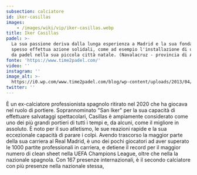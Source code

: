 ```yaml
---
subsection: calciatore
id: iker-casillas
images: 
    - /images/wiki/vip/iker-casillas.webp
title: Iker Casillas
padel: >-
  La sua passione deriva dalla lunga esperienza a Madrid e la sua fondazione
  spesso effettua azione solidali, come ad esempio l'installazione di un campo
  da padel nella sua piccola città natale. (Navalacruz - provincia di Ávila)
fonte: 'https://www.time2padel.com/'
video: ''
instagram: ''
image_alt: >-
  https://i0.wp.com/www.time2padel.com/blog/wp-content/uploads/2013/04/g_1365407324.jpg
twitter: ''
---
```

È un ex-calciatore professionista spagnolo ritirato nel 2020 che ha giocava nel ruolo di portiere. Soprannominato "San Iker" per la sua capacità di effettuare salvataggi spettacolari, Casillas è ampiamente considerato come uno dei più grandi portieri di tutti i tempi e, da alcuni, come il migliore in assoluto. È noto per il suo atletismo, le sue reazioni rapide e la sua eccezionale capacità di parare i colpi. Avendo trascorso la maggior parte della sua carriera al Real Madrid, è uno dei pochi giocatori ad aver superato le 1000 partite professionali in carriera, e detiene il record per il maggior numero di clean sheet nella UEFA Champions League, oltre che nella la nazionale spagnola. Con 167 presenze internazionali, è il secondo calciatore con più presenze nella nazionale stessa,
